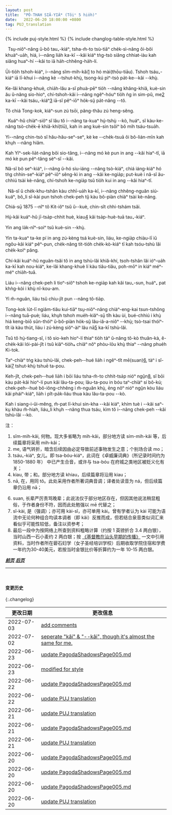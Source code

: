 ```yaml
---
layout: post
title:  "PÓ-THAH SIÂ-YIÁᴺ (Tŏiⁿ 5 hio̍h)"
date:   2022-06-20 18:00:00 +0800
tag: PUJ_translation
---
```


{% include puj-style.html %}
{% include changlog-table-style.html %}

<!-- So greatly does the welfare of the wife depend on her having sons, that it is not strange that they are her greatest desire, and her chief pride. -->
&nbsp;&nbsp;Tsṳ-niôⁿ-nâng ŭ-bô tau₊-kiáⁿ, tsha-m̆-to tsù-tiāⁿ che̍k-sì-nâng ŏi-bŏi khuàⁿ-ua̍h, hiá, i&#x002D;&#x002D;nâng lia̍h ka-kī &#x002D;&#x002D;kâi kiáⁿ tǹg-tsò siăng chhiat-iàu kah siăng huaⁿ-hí &#x002D;&#x002D;kâi to iā ha̍h-chhêng-ha̍h-lí.
<!-- For them she will sacrifice all else. Her daughters leave her and become legally and truly an integral part of another family for ever. -->
Ūi-tio̍h tshoh-kiáⁿ, i&#x002D;&#x002D;nâng sĭm-mih-kâi<a href="#note_1" class="note">1</a> to hó mài(thōu-tiāu). Tshoh tsáu₊-kiáⁿ iā lī-khui i&#x002D;&#x002D;nâng kè &#x002D;&#x002D;tshut-khṳ̀, tsong-kú pìⁿ-tsò pa̍t-ke&#x002D;&#x002D;kâi &#x002D;&#x002D;khṳ̀.
<!-- For domestic service, care in sickness, help in old age, and offerings for the sustenance of her spirit after death, she must rely on her son's wife, while her own daughter performs these services for someone else. -->
Ke-lăi khang-khuè, chia̍h-lău a-sĭ phuà-pēⁿ tio̍h &#x002D;&#x002D;nâng khâng-khiâ, kuè-sin ău ŭ-nâng sio-hioⁿ, chí-tshoh-kâi i&#x002D;&#x002D;nâng ngĕⁿ-hóuⁿ tio̍h ǹg in sim-pŭ, me<a href="#note_2" class="note">2</a> ka-kī &#x002D;&#x002D;kâi tsáu₊-kiáⁿ<a href="#note_3" class="note">3</a> iā-sĭ pêⁿ-iōⁿ ho̍k-sṳ̆ pa̍t-nâng &#x002D;&#x002D;tŏ. 
<!-- The prosperity of a Chinese household is in proportion to the number of its sons. -->
Tŏ chiá Tong-kok, kiáⁿ-sun zú tsōi, pâng-thâu zú heng-sĕng.

<!-- A widow usually remains in her father-in-law's house, sharing the food and labour of the family, being as much a part of the household as before her husband's death. -->
&nbsp;&nbsp;Kuáⁿ-hŭ chiàⁿ-siôⁿ sĭ lâu tŏ i&#x002D;&#x002D;nâng ta-kuaⁿ hṳ́-tshṳ̀ &#x002D;&#x002D;kò, huáⁿ₊ sĭ kàu-ke-nâng tsò-che̍k-ē khiă-khí(tiū), kah in ang kuè-sin tsôiⁿ bô mih tsáu-tsua̍h.
<!-- Though ever so young, a second marriage would bring reproach and disgrace. -->
Yi&#x002D;&#x002D;nâng chin-tsò sĭ hău-hău-seⁿ-seⁿ, kè ke &#x002D;&#x002D;che̍k-tsuā ŏi bô-lián-mīn kah khṳh &#x002D;&#x002D;nâng hiâm.
<!-- Unlike an Israelite, she cannot legally marry one of her husband's brothers, nor any person of the same surname. -->
Kah Yíⁿ-sek-lia̍t-nâng bŏi sio-tâng, i&#x002D;&#x002D;nâng mó kè pun in ang &#x002D;&#x002D;kâi hiaⁿ-tĭ, iā mó kè pun pêⁿ-tâng sèⁿ-sĭ &#x002D;&#x002D;kâi.
<!-- If childless, she may adopt sons, who may inherit her husband's property as surely as would his own offspring; but should she marry afterward, the estate reverts to her husband's brothers. -->
Nâ-sĭ bô seⁿ-kiáⁿ, i&#x002D;&#x002D;nâng ŭ-hó siu-iáng &#x002D;&#x002D;nâng tsò-kiáⁿ, chiá iáng-kiáⁿ hó tǹg chhin-seⁿ-kiáⁿ pêⁿ-iōⁿ sêng-kì in ang &#x002D;&#x002D;kâi ke-ngia̍p; put-kuè i nâ-sĭ ău-chhiú tsài kè-nâng, chí-tshoh ke-ngia̍p tsŭ tio̍h kui in ang &#x002D;&#x002D;kâi hiaⁿ-tĭ.

<!-- She is apt to remain in widowhood if there be ricefields affording her a living, unless she be driven to marry by the persecutions of her brothers-in-law. -->
&nbsp;&nbsp;Nâ-sĭ ŭ che̍k-khu-tshân kàu chhī-ua̍h ka-kī, i&#x002D;&#x002D;nâng chhêng-nguăn siú-kuáⁿ, bô_li sĭ-kài pun tshoh chek-peh tṳ̂ kàu bô-piàn chiàⁿ tsài kè-nâng.
<!-- A sad case occurred in 1875 in Kit-ie. -->
Chiá-sṳ̄ 1875 &#x002D;&#x002D;nîⁿ tŏ Kit-iôⁿ tsŭ ŭ&#x002D;&#x002D;kuè, chin-sît chhi-tshám tsăi.
<!-- The widow was twenty-seven years old, and had a son aged ten. -->
Hṳ́-kâi kuáⁿ-hŭ jī-tsa̍p-chhit huè, kiau<a href="#note_4" class="note">4</a> kâi tsa̍p-huè-tuā tau₊-kiáⁿ.
<!-- Her husband had been dead six years. -->
Yin ang la̍k-nîⁿ-soiⁿ tsŭ kuè-sin &#x002D;&#x002D;khṳ̀.
<!-- His parents had both died before him, and their property had been divided lawfully and equally among their five sons, so that each owned a bit of land and a room in the ancestral home. -->
Yin ta-kuaⁿ ta-ke pí in ang zú-kèng tsá kuè-sin, liáu, ke-ngia̍p chiàu-lī iû ngŏu-kâi kiáⁿ pêⁿ-pun, che̍k-nâng tit-tio̍h che̍k-kò-kiáⁿ tī kah tsóu-tshù lăi che̍k-koiⁿ pâng.
<!-- This widow continued to live in her husband's house, supporting herself and her child by the cultivation of the land, taking care of the household gear, and looking forward to her son's manhood. -->
Chí-kâi kuáⁿ-hŭ nguân-tsăi tŏ in ang tshù-lăi khiă-khí, tsoh-tshân lâi ióⁿ-ua̍h ka-kī kah nou-kiáⁿ, ke-lăi khang-khuè lí kàu tiâu-tiâu, poh-mōⁿ in kiáⁿ méⁿ-méⁿ chia̍h-tuā.
<!-- But her husband's brothers wanted the property and the boy, and tried to persuade her to enter a Buddhist nunnery. -->
Liáu i&#x002D;&#x002D;nâng chek-peh li tioⁿ-siŏⁿ tshoh ke-ngia̍p kah kâi tau₊-sun, huáⁿ₊ pat khǹg-kòi i khṳ̀ nî-kou-am.
<!-- She refused, and was continually persecuted. -->
Yi m̆-nguăn, liáu tsŭ chiu-jît pun &#x002D;&#x002D;nâng tô-tia̍p.
<!-- There is no law for Chinese women so plain as the law that they shall obey their elders; and, wearied out by her troubles, she at last visited some Buddhist retreats with a view to becoming a recluse; but she was so disgusted by what she saw, that she resolved more firmly than ever not to leave her home. -->
Tong-kok lu̍t-lī ngiâm-tiâu kui-tiāⁿ tsṳ-niôⁿ-nâng chiàⁿ-eng-kai tsun-tshông i&#x002D;&#x002D;nâng tuā-puè; liáu, khṳh tshoh mue̍h-kiăⁿ-sṳ̄ tîh kàu ùi, bué-chhiú i khṳ̀ hiá keng-biō sûn-thóiⁿ ŭ-bô-piàn ho̍k-sṳ̆ lău-iâ-a-niôⁿ &#x002D;&#x002D;khṳ̀; tsò-tsai thóiⁿ-tît ià kàu thu̍t, liáu i zú-kèng siŏⁿ-àiⁿ lâu nā<a href="#note_5" class="note">5</a> ka-kī tshù-lăi.
<!-- Just then she heard that in a neighbouring village, a new and good doctrine was taught, and the next Sunday she went some miles to hear a Christian sermon. -->
Tsŭ tŏ hṳ́-tiang-sî, i tŏ sio-keh hioⁿ-lí thiaⁿ tio̍h tàⁿ ŭ-nâng tŏ-kò thuân-kà, ĕ-che̍k-kâi lói-pài-jît i tsŭ kiâⁿ-tio̍h⁎ chiâⁿ nŏⁿ phòu-lōu khṳ̀ thiaⁿ &#x002D;&#x002D;nâng phue̍h Ki-tok.
<!-- On her return her brothers-in-law reviled her, saying that she had been away seeking a husband. -->
Taⁿ-chiàⁿ tńg kàu tshù-lăi, chek-peh&#x002D;&#x002D;hué lia̍h i ngĕⁿ-tît mē(suan)<a href="#note_6" class="note">6</a>, tàⁿ i sĭ-kài<a href="#note_7" class="note">7</a> tshut-khṳ̀ tshuē ta-pou.
<!-- The next day they sold her for a sum amounting to nearly twenty pounds, to an old man in another village, whose wife had lately died; and as she refused to go to his house, they hired a ruffian, for twelve shillings, to tie a rope around her and drag her there. -->
Keh-jît, chek-peh&#x002D;&#x002D;hué lia̍h i bōi liáu tsha-m̆-to chhit-tsa̍p nióⁿ ngṳ̂n<a href="#note_8" class="note">8</a>, sĭ bōi kàu pa̍t-kâi hioⁿ-lí pun kâi lău-ta-pou; lău-ta-pou in bóu taⁿ-chiàⁿ sí bô-kú; chek-peh&#x002D;&#x002D;hué bô-iông-chhêng i m̆-nguăn khṳ̀, ēng nŏⁿ nióⁿ ngṳ̂n kòu liáu kâi pháiⁿ-kiáⁿ, lia̍h i pît-pa̍k-liáu thua kàu lău-ta-pou &#x002D;&#x002D;kò.
<!-- Her boy, who had never before been separated from her by day nor night, clung to her screaming, but was torn away and kept in the family of his uncles. -->
Kah i siang-i-ûi-mĕng, m̆-pat lī-khui sin-kha &#x002D;&#x002D;kâi kiáⁿ, khím tuè i &#x002D;&#x002D;kâi saⁿ-kṳ khàu m̆-hiah, liáu_li khṳh &#x002D;&#x002D;nâng thua tsáu, kìm tŏ i&#x002D;&#x002D;nâng chek-peh &#x002D;&#x002D;kâi tshù-lăi &#x002D;&#x002D;kò.

注：
1. <span id="note_1">sĭm-mih-kâi, 何物。现大多省略为 mih-kâi，部分地方读 sím-mih-kâi 等，后续篇章将采用 mih-kâi；</span>
2. <span id="note_2">me, 语气转折，暗含后续因由必定导致前述事物发生之意；个别场合读 mo；</span>
3. <span id="note_3">tsáu₊-kiáⁿ, 女儿。即 tsa-bóu-kiáⁿ，此词在《卓威廉词典》（所记录时间约为 1850-1880 年） 中已产生合音，或许与 tsa-bóu 在府城之类地区被贬义化有关；</span>
4. <span id="note_4">kiau, 带；和。部分地方读 khiau，后续篇章将沿用 kiau；</span>
5. <span id="note_5">nā, 在，用同 tŏ。此处采用作者所著词典音调；译者处读音为 ná，但后续篇章仍沿用 nā；</span>
<!-- 注：按译者处读音，原来读 nă 的可能性较高，类似者，tŏ 在译者处常读为 tó/ló -->
6. <span id="note_6">suan, 长辈严厉责骂晚辈；此说法仅于部分地区存在，但因其他说法稍显粗俗，于作者身份不符，因而此处勉强以 mē 代替之；</span>
7. <span id="note_7">sĭ-kài, 是（强调）；亦可用 kài-sĭ，亦可单用 kài。曾有学者认为 kài 可能为语流中无论何种组合均读本调者（即 kâi）反推而成，但若结合泉音类似词汇来看似乎可能性较低，备注以资参考；</span>
8. <span id="note_8">最后一段中为按网络上所查到资料粗略计算（约按 1 英镑折合 3.4 两白银），当时山西一石小麦约 2 两白银；按 <a href="http://cstc.lib.stu.edu.cn/chaoshanzixun/lishiwenhua/12602.html" target="_blank">《基督教在汕头早期的传播》</a> 一文中引用资料，当时作者所在礐石妇学（女子圣经培训学校）后期收取学院住宿和学费一年约为30-40美元，若按当时金银比价等折算约为一年 10-15 两白银。</span>


***[前页](PagodaShadowsPage004.html)***
***[后页](PagodaShadowsPage006-008.html)***


---
<br>

#### 变更历史

{:.changelog}

| 更改日期 | 更改信息 |
| --- | --- |
| 2022-07-03 | <a href="https://github.com/DonAnthonyLee/DonAnthonyLee.github.io/commit/c8bb252b8921f2b580a79001e34f014a10366c02" target="_blank">add comments</a> |
| 2022-07-02 | <a href="https://github.com/DonAnthonyLee/DonAnthonyLee.github.io/commit/83ad5bbec221d9f8bdd0f21db218a4ed03c1adfb" target="_blank">seperate "kâi" & "--kâi", though it's almost the same for me.</a> |
| 2022-06-23 | <a href="https://github.com/DonAnthonyLee/DonAnthonyLee.github.io/commit/88c3b2f86c49bc35dbf690ea81f7e8c8ce3788b3" target="_blank">update PagodaShadowsPage005.md</a> |
| 2022-06-23 | <a href="https://github.com/DonAnthonyLee/DonAnthonyLee.github.io/commit/4502ca4e0aab7d482f827a52f8466a3bef5e7dac" target="_blank">modified for style</a> |
| 2022-06-22 | <a href="https://github.com/DonAnthonyLee/DonAnthonyLee.github.io/commit/6bf847d5d9138dad3f71a50304ee094adccceb39" target="_blank">update PagodaShadowsPage005.md</a> |
| 2022-06-22 | <a href="https://github.com/DonAnthonyLee/DonAnthonyLee.github.io/commit/23591779f79e22ce879dfbff8f1a17beda763257" target="_blank">update PUJ translation</a> |
| 2022-06-21 | <a href="https://github.com/DonAnthonyLee/DonAnthonyLee.github.io/commit/2c9c4dacad9127801de5ef3948e82fdc19a031b1" target="_blank">update PUJ translation</a> |
| 2022-06-21 | <a href="https://github.com/DonAnthonyLee/DonAnthonyLee.github.io/commit/2ecce27dcd2d2910baf7fb57b3977349d0905206" target="_blank">update PagodaShadowsPage005.md</a> |
| 2022-06-21 | <a href="https://github.com/DonAnthonyLee/DonAnthonyLee.github.io/commit/fb15991f3633fc6898028e67748a70219f38934b" target="_blank">update PUJ translation</a> |
| 2022-06-20 | <a href="https://github.com/DonAnthonyLee/DonAnthonyLee.github.io/commit/674917b756aca187969bfd3ab3731dfe073a712e" target="_blank">update PagodaShadowsPage005.md</a> |
| 2022-06-20 | <a href="https://github.com/DonAnthonyLee/DonAnthonyLee.github.io/commit/bca70ab19f87f05e69f3288dfbe8713cb6abc65f" target="_blank">update PagodaShadowsPage005.md</a> |
| 2022-06-20 | <a href="https://github.com/DonAnthonyLee/DonAnthonyLee.github.io/commit/d7259849c54a5c89bae3ee369b61b51f47a5aff6" target="_blank">update PagodaShadowsPage005.md</a> |
| 2022-06-20 | <a href="https://github.com/DonAnthonyLee/DonAnthonyLee.github.io/commit/9719cb808f8b62338f850c1f1fb4a52f261c9b80" target="_blank">update PUJ translation</a> |
